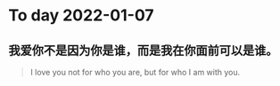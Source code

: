 
# To day 2022-01-07


## 我爱你不是因为你是谁，而是我在你面前可以是谁。
> I love you not for who you are, but for who I am with you.

    